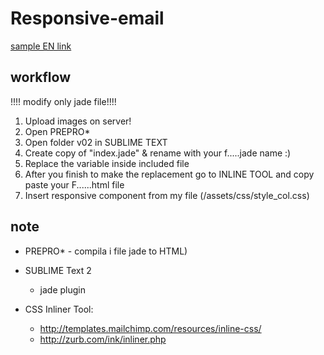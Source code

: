 # Responsive-email

[sample EN link](https://rawgit.com/cromozooom/responsive-email/master/v02/index_en.html "fiorentina")

## workflow
!!!! modify only jade file!!!!

1. Upload images on server!
2. Open PREPRO*
3. Open folder v02 in SUBLIME TEXT
4. Create copy of "index.jade" & rename with your f.....jade name :)
5. Replace the variable inside included file
6. After you finish to make the replacement go to INLINE TOOL and copy paste your F......html file
7. Insert responsive component from my file (/assets/css/style_col.css)


## note
- PREPRO* - compila i file jade to HTML)

- SUBLIME Text 2
	- jade plugin

- CSS Inliner Tool:
	- http://templates.mailchimp.com/resources/inline-css/
	- http://zurb.com/ink/inliner.php
